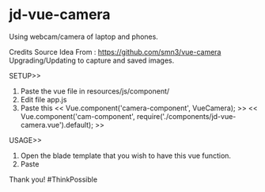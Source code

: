 # jd-vue-camera
Using webcam/camera of laptop and phones.

Credits Source Idea From : https://github.com/smn3/vue-camera
Upgrading/Updating to capture and saved images.

SETUP>>
1. Paste the vue file in resources/js/component/
2. Edit file app.js
3. Paste this 
<< Vue.component('camera-component', VueCamera); >>
<< Vue.component('cam-component', require('./components/jd-vue-camera.vue').default); >>

USAGE>>
1. Open the blade template that you wish to have this vue function.
2. Paste <cam-component></cam-component>

Thank you! #ThinkPossible

